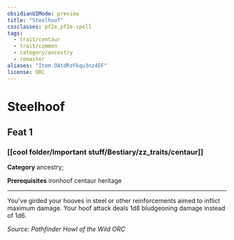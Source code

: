 ```yaml
---
obsidianUIMode: preview
title: "Steelhoof"
cssclasses: pf2e,pf2e-spell
tags:
  - trait/centaur
  - trait/common
  - category/ancestry
  - remaster
aliases: "Item.OAtdRzFkqu3nz4EF"
license: ORC
---
```

# Steelhoof
## Feat 1
### [[cool folder/Important stuff/Bestiary/zz_traits/centaur]]

**Category** ancestry; 



**Prerequisites** ironhoof centaur heritage
* * *
You've girded your hooves in steel or other reinforcements aimed to inflict maximum damage. Your hoof attack deals 1d8 bludgeoning damage instead of 1d6.

*Source: Pathfinder Howl of the Wild*
*ORC*